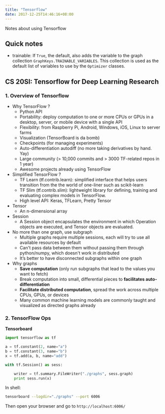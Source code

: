 ```yaml
---
title: "Tensorflow"
date: 2017-12-25T14:46:16+08:00
---
```


Notes about using Tensorflow

## Quick notes

- trainable: If `True`, the default, also adds the variable to the graph collection `GraphKeys.TRAINABLE_VARIABLES`. This collection is used as the default list of variables to use by the `Optimizer` classes.

<!--more-->

## CS 20SI: Tensorflow for Deep Learning Research

### 1. Overview of Tensorflow

- Why TensorFlow ?
    - Python API
    - Portability: deploy computation to one or more CPUs or GPUs in a desktop, server, or mobile device with a single API
    - Flexibility: from Raspberry Pi, Android, Windows, iOS, Linux to server farms
    - Visualization (TensorBoard is da bomb)
    - Checkpoints (for managing experiments)
    - Auto-differentiation autodiff (no more taking derivatives by hand. Yay)
    - Large community (> 10,000 commits and > 3000 TF-related repos in 1 year)
    - Awesome projects already using TensorFlow
- Simplified TensorFlow ?
    - TF Learn (tf.contrib.learn): simplified interface that helps users transition from the the world of one-liner such as scikit-learn
    - TF Slim (tf.contrib.slim): lightweight library for defining, training and evaluating complex models in TensorFlow.
    - High level API: Keras, TFLearn, Pretty Tensor
- Tensor
    - An n-dimensional array
- Session
    - A Session object encapsulates the environment in which Operation objects are executed, and Tensor objects are evaluated.
- No more than one graph, use subgraph
    - Multiple graphs require multiple sessions, each will try to use all available resources by default
    - Can't pass data between them without passing them through python/numpy, which doesn't work in distributed
    - It’s better to have disconnected subgraphs within one graph
- Why graphs
    - **Save computation** (only run subgraphs that lead to the values you want to fetch)
    - Break computation into small, differential pieces to **facilitates auto-differentiation**
    - **Facilitate distributed computation**, spread the work across multiple CPUs, GPUs, or devices
    - Many common machine learning models are commonly taught and visualized as directed graphs already

### 2. TensorFlow Ops

**Tensorboard**

``` py
import tensorflow as tf

a = tf.constant(2, name="a")
b = tf.constant(3, name="b")
x = tf.add(a, b, name="add")

with tf.Session() as sess:

    writer = tf.summary.FileWriter("./graphs", sess.graph)
    print sess.run(x)
```

In shell:

``` sh
tensorboard --logdir="./graphs" --port 6006
```

Then open your browser and go to `http://localhost:6006/`


